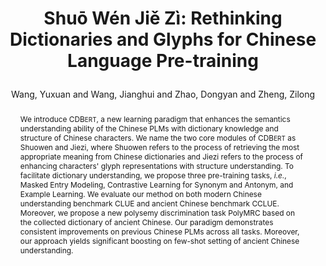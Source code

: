 ---
layout: pub
type: inproceedings
key: vstar
title: >
    Shuo&#772; We&#769;n Jie&#780; Zi&#768;: Rethinking Dictionaries and Glyphs for Chinese Language Pre-training
author: Wang, Yuxuan and Wang, Jianghui and Zhao, Dongyan and Zheng, Zilong
abbr: ACL'23
# booktitle: Findings of the 61st Annual Meeting of the Association for Computational Linguistics (ACL-Findings)
booktitle: ACL-Findings
correspondence: Zhao, Dongyan and Zheng, Zilong
year: 2023
arxiv: 2305.18760
code: https://github.com/patrick-tssn/cdbert
selected: false
abstract: >
    We introduce CDB<small>ERT</small>, a new learning paradigm that enhances the semantics understanding ability of the Chinese PLMs with dictionary knowledge and structure of Chinese characters. We name the two core modules of CDB<small>ERT</small> as Shuowen and Jiezi, where Shuowen refers to the process of retrieving the most appropriate meaning from Chinese dictionaries and Jiezi refers to the process of enhancing characters' glyph representations with structure understanding. To facilitate dictionary understanding, we propose three pre-training tasks, <em>i.e.</em>, Masked Entry Modeling, Contrastive Learning for Synonym and Antonym, and Example Learning. We evaluate our method on both modern Chinese understanding benchmark CLUE and ancient Chinese benchmark CCLUE. Moreover, we propose a new polysemy discrimination task PolyMRC based on the collected dictionary of ancient Chinese. Our paradigm demonstrates consistent improvements on previous Chinese PLMs across all tasks. Moreover, our approach yields significant boosting on few-shot setting of ancient Chinese understanding.
bibtex: >
    @inproceedings{wang2023shuo,
        title={Shu\={o} W\'{e}n Ji\v{e} Z\`{i}: \\ Rethinking Dictionaries and Glyphs for Chinese Language Pre-training},
        author={Wang, Yuxuan and Wang, Jianghui and Zhao, Dongyan and Zheng, Zilong},
        booktitle={Findings of the Association for Computational Linguistics: ACL-Findings},
        year={2023}
    }
---